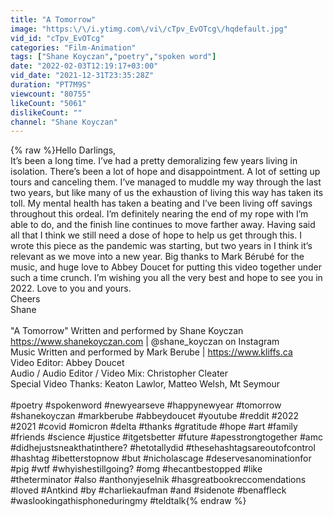 ```yaml
---
title: "A Tomorrow"
image: "https:\/\/i.ytimg.com\/vi\/cTpv_EvOTcg\/hqdefault.jpg"
vid_id: "cTpv_EvOTcg"
categories: "Film-Animation"
tags: ["Shane Koyczan","poetry","spoken word"]
date: "2022-02-03T12:19:17+03:00"
vid_date: "2021-12-31T23:35:28Z"
duration: "PT7M9S"
viewcount: "80755"
likeCount: "5061"
dislikeCount: ""
channel: "Shane Koyczan"
---
```

{% raw %}Hello Darlings, <br />       It’s been a long time. I’ve had a pretty demoralizing few years living in isolation. There’s been a lot of hope and disappointment. A lot of setting up tours and canceling them. I’ve managed to muddle my way through the last two years, but like many of us the exhaustion of living this way has taken its toll. My mental health has taken a beating and I’ve been living off savings throughout this ordeal. I’m definitely nearing the end of my rope with I’m able to do, and the finish line continues to move farther away. Having said all that I think we still need a dose of hope to help us get through this. I wrote this piece as the pandemic was starting, but two years in I think it’s relevant as we move into a new year. Big thanks to Mark Bérubé for the music, and huge love to Abbey Doucet for putting this video together under such a time crunch. I’m wishing you all the very best and hope to see you in 2022. Love to you and yours.<br />Cheers<br />        Shane<br /><br />&quot;A Tomorrow&quot; Written and performed by Shane Koyczan<br /><a rel="nofollow" target="blank" href="https://www.shanekoyczan.com">https://www.shanekoyczan.com</a> | @shane_koyczan on Instagram<br />Music Written and performed by Mark Berube | <a rel="nofollow" target="blank" href="https://www.kliffs.ca">https://www.kliffs.ca</a><br />Video Editor: Abbey Doucet<br />Audio / Audio Editor / Video Mix: Christopher Cleater<br />Special Video Thanks: Keaton Lawlor, Matteo Welsh, Mt Seymour<br /><br />#poetry #spokenword #newyearseve #happynewyear #tomorrow #shanekoyczan #markberube #abbeydoucet #youtube #reddit #2022 #2021 #covid #omicron #delta #thanks #gratitude #hope #art #family #friends #science #justice #itgetsbetter #future #apesstrongtogether #amc #didhejustsneakthatinthere? #hetotallydid #thesehashtagsareoutofcontrol #hashtag #ibetterstopnow #but #nicholascage #deservesanominationfor #pig #wtf #whyishestillgoing? #omg #hecantbestopped #like #theterminator #also #anthonyjeselnik #hasgreatbookreccomendations #loved #Antkind #by #charliekaufman #and #sidenote #benaffleck #waslookingathisphoneduringmy #teldtalk{% endraw %}
